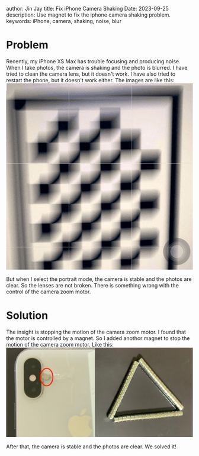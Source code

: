 author: Jin Jay
title: Fix iPhone Camera Shaking
Date: 2023-09-25
description: Use magnet to fix the iphone camera shaking problem.
keywords: iPhone, camera, shaking, noise, blur

# Problem
Recently, my iPhone XS Max has trouble focusing and producing noise. When I take photos, the camera is shaking and the photo is blurred. I have tried to clean the camera lens, but it doesn't work. I have also tried to restart the phone, but it doesn't work either. The images are like this:
![camera_shaking](/images/camera_shaking.gif)

But when I select the portrait mode, the camera is stable and the photos are clear. So the lenses are not broken. There is something wrong with the control of the camera zoom motor.

# Solution

The insight is stopping the motion of the camera zoom motor. I found that the motor is controlled by a magnet. So I added anothor magnet to stop the motion of the camera zoom motor. Like this:
![camera_fixed](/images/camera_fixed.jpg)

After that, the camera is stable and the photos are clear. We solved it!

